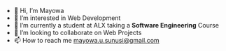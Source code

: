 - 👋 Hi, I’m Mayowa
- 👀 I’m interested in Web Development
- 🌱 I’m currently a student at ALX taking a **Software Engineering** Course
- 💞️ I’m looking to collaborate on Web Projects
- 📫 How to reach me mayowa.u.sunusi@gmail.com

<!---
BoltUltra/BoltUltra is a ✨ special ✨ repository because its `README.md` (this file) appears on your GitHub profile.
You can click the Preview link to take a look at your changes.
--->
